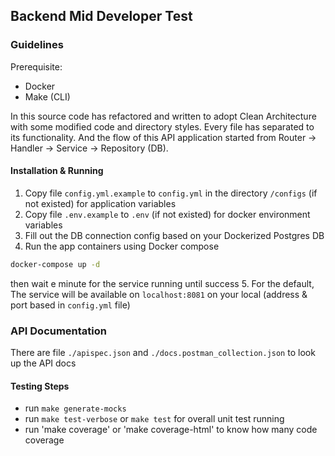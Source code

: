 ## Backend Mid Developer Test

### Guidelines

Prerequisite:
- Docker
- Make (CLI)

In this source code has refactored and written to adopt Clean Architecture with some modified code and directory styles.
Every file has separated to its functionality. And the flow of this API application started from Router -> Handler -> Service -> Repository (DB).


#### Installation & Running
1. Copy file `config.yml.example` to `config.yml` in the directory `/configs` (if not existed) for application variables
2. Copy file `.env.example` to `.env` (if not existed) for docker environment variables
3. Fill out the DB connection config based on your Dockerized Postgres DB 
4. Run the app containers using Docker compose
```cmd
docker-compose up -d
```
then wait e minute for the service running until success
5. For the default, The service will be available on `localhost:8081` on your local (address & port based in `config.yml` file)


### API Documentation
There are file `./apispec.json` and `./docs.postman_collection.json` to look up the API docs

#### Testing Steps
- run `make generate-mocks`
- run `make test-verbose` or `make test` for overall unit test running
- run 'make coverage' or 'make coverage-html' to know how many code coverage